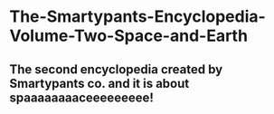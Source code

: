 # The-Smartypants-Encyclopedia-Volume-Two-Space-and-Earth
## The second encyclopedia created by Smartypants co. and it is about spaaaaaaaaceeeeeeeee!


